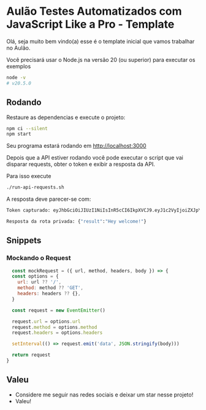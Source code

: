 # Aulão Testes Automatizados com JavaScript Like a Pro - Template

Olá, seja muito bem vindo(a) esse é o template inicial que vamos trabalhar no Aulão.

Você precisará usar o Node.js na versão 20 (ou superior) para executar os exemplos
```sh
node -v
# v20.5.0
```

## Rodando

Restaure as dependencias e execute o projeto:
```sh
npm ci --silent
npm start
```

Seu programa estará rodando em [http://localhost:3000](http://localhost:3000)

Depois que a API estiver rodando você pode executar o script que vai disparar requests, obter o token e exibir a resposta da API.

Para isso execute
```sh
./run-api-requests.sh
```
A resposta deve parecer-se com:

```sh
Token capturado: eyJhbGciOiJIUzI1NiIsInR5cCI6IkpXVCJ9.eyJ1c2VyIjoiZXJpY2t3ZW5kZWwiLCJtZXNzYWdlIjoiaGV5IGR1dXVkZSEiLCJpYXQiOjE2OTE2OTM4MjF9.VmPc9yY4tTXYQaILbY6JXK8IrmKKK0Z4hveVgRUIV9Y

Resposta da rota privada: {"result":"Hey welcome!"}
```

## Snippets

### Mockando o Request
```js
  const mockRequest = ({ url, method, headers, body }) => {
  const options = {
    url: url ?? '/',
    method: method ?? 'GET',
    headers: headers ?? {},
  }

  const request = new EventEmitter()

  request.url = options.url
  request.method = options.method
  request.headers = options.headers

  setInterval(() => request.emit('data', JSON.stringify(body)))

  return request
}
```

## Valeu
- Considere me seguir nas redes sociais e deixar um star nesse projeto!
- Valeu!